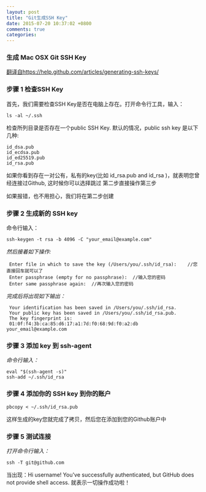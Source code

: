 ```yaml
---
layout: post
title: "Git生成SSH Key"
date: 2015-07-20 10:37:02 +0800
comments: true
categories: 
---
```


### 生成 Mac OSX Git SSH Key

[翻译自https://help.github.com/articles/generating-ssh-keys/](https://help.github.com/articles/generating-ssh-keys)
 
 
 
###  步骤 1 检查SSH Key

首先，我们需要检查SSH Key是否在电脑上存在。打开命令行工具，输入：

```
ls -al ~/.ssh
```


检查所列目录是否存在一个public SSH Key.  默认的情况，public ssh key 是以下几种:

```
id_dsa.pub
id_ecdsa.pub
id_ed25519.pub
id_rsa.pub
```

如果你看到存在一对公有，私有的key(比如  id_rsa.pub and id_rsa )，就表明您曾经连接过Github, 这时候你可以选择跳过 第二步直接操作第三步

如果报错，也不用担心，我们将在第二步创建

###  步骤 2  生成新的 SSH key

命令行输入：

```
ssh-keygen -t rsa -b 4096 -C "your_email@example.com"
```

*然后接着如下操作:*

```
 Enter file in which to save the key (/Users/you/.ssh/id_rsa):    //您直接回车就可以了
 Enter passphrase (empty for no passphrase):  //输入您的密码
 Enter same passphrase again:  //再次输入您的密码
```

*完成后将出现如下输出：*

```
 Your identification has been saved in /Users/you/.ssh/id_rsa.
 Your public key has been saved in /Users/you/.ssh/id_rsa.pub.
 The key fingerprint is:
 01:0f:f4:3b:ca:85:d6:17:a1:7d:f0:68:9d:f0:a2:db your_email@example.com
```

###  步骤 3  添加 key 到 ssh-agent

*命令行输入：*

```
eval "$(ssh-agent -s)"
ssh-add ~/.ssh/id_rsa
```


###  步骤 4 添加你的 SSH key 到你的账户

```
pbcopy < ~/.ssh/id_rsa.pub
```
这样生成的key您就完成了拷贝，然后您在添加到您的Github账户中

###  步骤 5  测试连接
*打开命令行输入：*


```
ssh -T git@github.com
```

当出现：Hi username! You've successfully authenticated, but GitHub does not
 provide shell access. 就表示一切操作成功啦！

